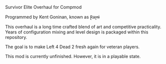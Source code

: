 Survivor Elite Overhaul for Compmod

Programmed by Kent Goninan, known as Ɽǝϻɨ

This overhaul is a long time crafted blend of art and competitive practicality. Years of configuration mixing and level design is packaged within this repository. 

The goal is to make Left 4 Dead 2 fresh again for veteran players.

This mod is currently unfinished. However, it is in a playable state. 
